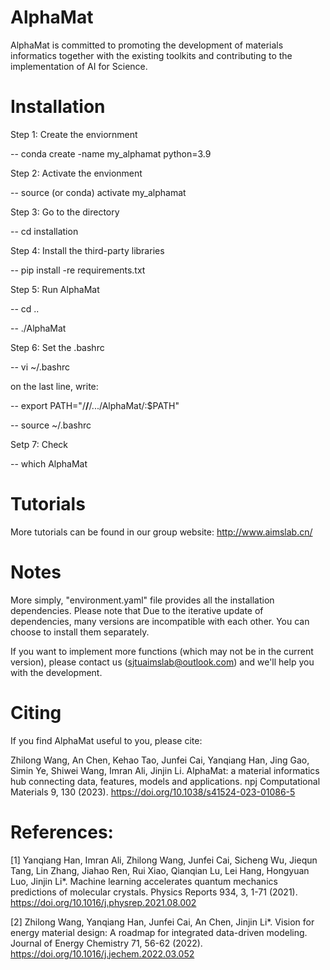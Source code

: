 # AlphaMat
AlphaMat is committed to promoting the development of materials informatics together with the existing toolkits and contributing to the implementation of AI for Science.

# Installation
Step 1: Create the enviornment

-- conda create -name my_alphamat python=3.9

Step 2: Activate the envionment

-- source (or conda) activate my_alphamat

Step 3: Go to the directory

-- cd installation

Step 4: Install the third-party libraries

-- pip install -re requirements.txt

Step 5: Run AlphaMat

-- cd ..

-- ./AlphaMat

Step 6: Set the .bashrc

-- vi ~/.bashrc 

on the last line, write:

-- export PATH="/**/**/.../AlphaMat/:$PATH"

-- source ~/.bashrc

Setp 7: Check

-- which AlphaMat

# Tutorials
More tutorials can be found in our group website: http://www.aimslab.cn/

# Notes
More simply, "environment.yaml" file provides all the installation dependencies.
Please note that Due to the iterative update of dependencies, many versions are incompatible with each other.
You can choose to install them separately.

If you want to implement more functions (which may not be in the current version), please contact us (sjtuaimslab@outlook.com) and we'll help you with the development.

# Citing
If you find AlphaMat useful to you, please cite:

Zhilong Wang, An Chen, Kehao Tao, Junfei Cai, Yanqiang Han, Jing Gao, Simin Ye, Shiwei Wang, Imran Ali, Jinjin Li. AlphaMat: a material informatics hub connecting data, features, models and applications. npj Computational Materials 9, 130 (2023).
https://doi.org/10.1038/s41524-023-01086-5

# References:
[1] Yanqiang Han, Imran Ali, Zhilong Wang, Junfei Cai, Sicheng Wu, Jiequn Tang, Lin Zhang, Jiahao Ren, Rui Xiao, Qianqian Lu, Lei Hang, Hongyuan Luo, Jinjin Li*. Machine learning accelerates quantum mechanics predictions of molecular crystals. Physics Reports 934, 3, 1-71 (2021).
https://doi.org/10.1016/j.physrep.2021.08.002

[2] Zhilong Wang, Yanqiang Han, Junfei Cai, An Chen, Jinjin Li*. Vision for energy material design: A roadmap for integrated data-driven modeling. Journal of Energy Chemistry 71, 56-62 (2022).
https://doi.org/10.1016/j.jechem.2022.03.052



